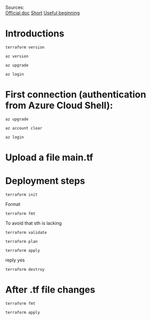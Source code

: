 Sources:  
[Official doc](https://registry.terraform.io/providers/hashicorp/azurerm/latest/docs/guides/azure_cli)
[Short](https://www.youtube.com/watch?v=gyZdCzdkSY4)
[Useful beginning](https://www.youtube.com/watch?v=V53AHWun17s&pp=ygUSdGVycmFmb3JtIGluIGF6dXJl)

# Introductions
```
terraform version
```

```
az version
```
```
az upgrade
```
```
az login
```


# First connection (authentication from Azure Cloud Shell):  
```
az upgrade
```
```
az account clear
```
```
az login
```

# Upload a file main.tf

# Deployment steps
```
terraform init
```
Format  
```
terraform fmt
```
To avoid that sth is lacking
```
terraform validate
```
```
terraform plan
```
```
terraform apply
```
reply yes
```
terraform destroy
```
# After .tf file changes
```
terraform fmt
```
```
terraform apply
```
